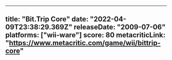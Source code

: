 
---
title: "Bit.Trip Core"
date: "2022-04-09T23:38:29.369Z"
releaseDate: "2009-07-06"
platforms: ["wii-ware"]
score: 80
metacriticLink: "https://www.metacritic.com/game/wii/bittrip-core"
---
